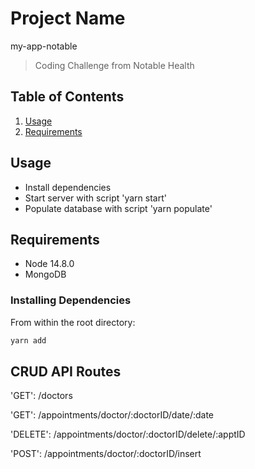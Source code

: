 # Project Name

my-app-notable

> Coding Challenge from Notable Health

## Table of Contents

1. [Usage](#Usage)
2. [Requirements](#requirements)

## Usage

- Install dependencies
- Start server with script 'yarn start'
- Populate database with script 'yarn populate'

## Requirements

- Node 14.8.0
- MongoDB

### Installing Dependencies

From within the root directory:

```sh
yarn add
```

## CRUD API Routes

'GET': /doctors

'GET': /appointments/doctor/:doctorID/date/:date

'DELETE': /appointments/doctor/:doctorID/delete/:apptID

'POST': /appointments/doctor/:doctorID/insert
